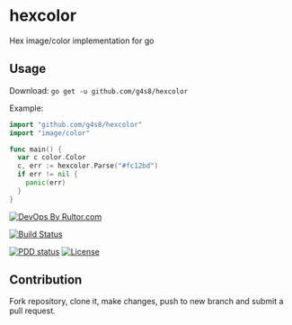 # hexcolor
Hex image/color implementation for go

## Usage

Download: `go get -u github.com/g4s8/hexcolor`

Example:
```go
import "github.com/g4s8/hexcolor"
import "image/color"

func main() {
  var c color.Color
  c, err := hexcolor.Parse("#fc12bd")
  if err != nil {
    panic(err)
  }
}
```

[![DevOps By Rultor.com](http://www.rultor.com/b/g4s8/hexcolor)](http://www.rultor.com/p/g4s8/hexcolor)

[![Build Status](https://img.shields.io/travis/g4s8/hexcolor.svg?style=flat-square)](https://travis-ci.org/g4s8/hexcolor)

[![PDD status](http://www.0pdd.com/svg?name=g4s8/hexcolor)](http://www.0pdd.com/p?name=g4s8/hexcolor)
[![License](https://img.shields.io/github/license/g4s8/hexcolor.svg?style=flat-square)](https://github.com/g4s8/hexcolor/blob/master/LICENSE)



## Contribution
Fork repository, clone it, make changes,
push to new branch and submit a pull request.



